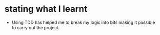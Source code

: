 # stating what I learnt
- Using TDD has helped me to break my logic into bits making it possible to carry out the project.